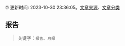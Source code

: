 :alarm_clock: 更新时间: 2023-10-30 23:36:05。[文章来源](/README.md)、[文章分类](/TAGS.md)

## 报告


> 关键字：`报告`、`月报`



